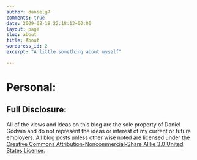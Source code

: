 ```yaml
---
author: danielg7
comments: true
date: 2009-08-18 22:18:13+00:00
layout: page
slug: about
title: About
wordpress_id: 2
excerpt: "A little something about myself"

---
```

# Personal:


## Full Disclosure:

All of the views and ideas on this blog are the sole property of
Daniel Godwin and do not represent the ideas or interest of my current or
future employers. All blog posts unless other wise noted are licensed under
the
[Creative Commons Attribution-Noncommercial-Share Alike 3.0 United States License.](http://creativecommons.org/licenses/by-nc-sa/3.0/us/)
